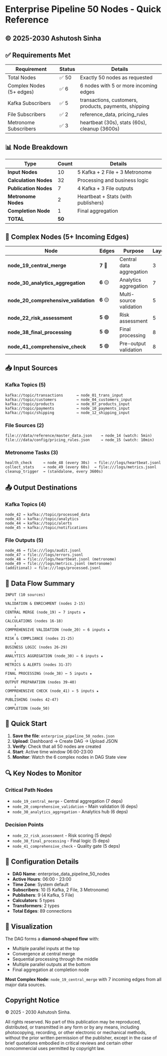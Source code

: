 # Enterprise Pipeline 50 Nodes - Quick Reference

## © 2025-2030 Ashutosh Sinha

## ✅ Requirements Met

| Requirement | Status | Details |
|------------|--------|---------|
| Total Nodes | ✅ 50 | Exactly 50 nodes as requested |
| Complex Nodes (5+ edges) | ✅ 6 | 6 nodes with 5 or more incoming edges |
| Kafka Subscribers | ✅ 5 | transactions, customers, products, payments, shipping |
| File Subscribers | ✅ 2 | reference_data, pricing_rules |
| Metronome Subscribers | ✅ 3 | heartbeat (30s), stats (60s), cleanup (3600s) |

## 📊 Node Breakdown

| Type | Count | Details |
|------|-------|---------|
| **Input Nodes** | 10 | 5 Kafka + 2 File + 3 Metronome |
| **Calculation Nodes** | 32 | Processing and business logic |
| **Publication Nodes** | 7 | 4 Kafka + 3 File outputs |
| **Metronome Nodes** | 2 | Heartbeat + Stats (with publishers) |
| **Completion Node** | 1 | Final aggregation |
| **TOTAL** | **50** | |

## 🎯 Complex Nodes (5+ Incoming Edges)

| Node | Edges | Purpose | Layer |
|------|-------|---------|-------|
| **node_19_central_merge** | **7** 🔴 | Central data aggregation | 3 |
| **node_30_analytics_aggregation** | **6** 🟡 | Analytics aggregation | 7 |
| **node_20_comprehensive_validation** | **6** 🟡 | Multi-source validation | 5 |
| **node_22_risk_assessment** | **5** 🟢 | Risk assessment | 5 |
| **node_38_final_processing** | **5** 🟢 | Final processing | 8 |
| **node_41_comprehensive_check** | **5** 🟢 | Pre-output validation | 8 |

## 📥 Input Sources

### Kafka Topics (5)
```
kafka://topic/transactions      → node_01_trans_input
kafka://topic/customers         → node_04_customers_input
kafka://topic/products          → node_07_products_input
kafka://topic/payments          → node_10_payments_input
kafka://topic/shipping          → node_12_shipping_input
```

### File Sources (2)
```
file:///data/reference/master_data.json    → node_14 (watch: 5min)
file:///data/config/pricing_rules.json     → node_15 (watch: 10min)
```

### Metronome Tasks (3)
```
health_check     → node_48 (every 30s)  → file:///logs/heartbeat.jsonl
collect_stats    → node_49 (every 60s)  → file:///logs/metrics.jsonl
cleanup_trigger  → (standalone, every 3600s)
```

## 📤 Output Destinations

### Kafka Topics (4)
```
node_42 → kafka://topic/processed_data
node_43 → kafka://topic/analytics
node_44 → kafka://topic/alerts
node_45 → kafka://topic/notifications
```

### File Outputs (5)
```
node_46 → file:///logs/audit.jsonl
node_47 → file:///logs/errors.jsonl
node_48 → file:///logs/heartbeat.jsonl (metronome)
node_49 → file:///logs/metrics.jsonl (metronome)
(additional) → file:///logs/processed.jsonl
```

## 🔄 Data Flow Summary

```
INPUT (10 sources)
    ↓
VALIDATION & ENRICHMENT (nodes 2-15)
    ↓
CENTRAL MERGE (node_19) ← 7 inputs ★
    ↓
CALCULATIONS (nodes 16-18)
    ↓
COMPREHENSIVE VALIDATION (node_20) ← 6 inputs ★
    ↓
RISK & COMPLIANCE (nodes 21-25)
    ↓
BUSINESS LOGIC (nodes 26-29)
    ↓
ANALYTICS AGGREGATION (node_30) ← 6 inputs ★
    ↓
METRICS & ALERTS (nodes 31-37)
    ↓
FINAL PROCESSING (node_38) ← 5 inputs ★
    ↓
OUTPUT PREPARATION (nodes 39-40)
    ↓
COMPREHENSIVE CHECK (node_41) ← 5 inputs ★
    ↓
PUBLISHING (nodes 42-47)
    ↓
COMPLETION (node_50)
```

## 🚀 Quick Start

1. **Save the file**: `enterprise_pipeline_50_nodes.json`
2. **Upload**: Dashboard → Create DAG → Upload JSON
3. **Verify**: Check that all 50 nodes are created
4. **Start**: Active time window 06:00-23:00
5. **Monitor**: Watch the 6 complex nodes in DAG State view

## 🔍 Key Nodes to Monitor

### Critical Path Nodes
- `node_19_central_merge` - Central aggregation (7 deps)
- `node_20_comprehensive_validation` - Main validation (6 deps)
- `node_30_analytics_aggregation` - Analytics hub (6 deps)

### Decision Points
- `node_22_risk_assessment` - Risk scoring (5 deps)
- `node_38_final_processing` - Final logic (5 deps)
- `node_41_comprehensive_check` - Quality gate (5 deps)

## 📝 Configuration Details

- **DAG Name**: enterprise_data_pipeline_50_nodes
- **Active Hours**: 06:00 - 23:00
- **Time Zone**: System default
- **Subscribers**: 10 (5 Kafka, 2 File, 3 Metronome)
- **Publishers**: 9 (4 Kafka, 5 File)
- **Calculators**: 5 types
- **Transformers**: 2 types
- **Total Edges**: 89 connections

## 🎨 Visualization

The DAG forms a **diamond-shaped flow** with:
- Multiple parallel inputs at the top
- Convergence at central merge
- Sequential processing through the middle
- Multiple parallel outputs at the bottom
- Final aggregation at completion node

**Most Complex Node**: `node_19_central_merge` with 7 incoming edges from all major data sources.


## Copyright Notice

© 2025 - 2030 Ashutosh Sinha.

All rights reserved. No part of this publication may be reproduced, distributed, or transmitted in any form or by any means, including photocopying, recording, or other electronic or mechanical methods, without the prior written permission of the publisher, except in the case of brief quotations embodied in critical reviews and certain other noncommercial uses permitted by copyright law.